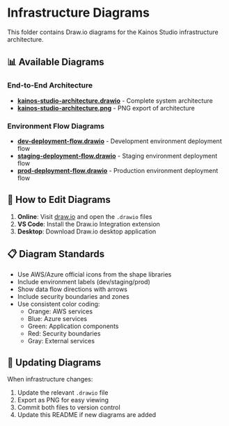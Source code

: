# Infrastructure Diagrams

This folder contains Draw.io diagrams for the Kainos Studio infrastructure architecture.

## 📊 Available Diagrams

### End-to-End Architecture
- **[kainos-studio-architecture.drawio](./kainos-studio-architecture.drawio)** - Complete system architecture
- **[kainos-studio-architecture.png](./kainos-studio-architecture.png)** - PNG export of architecture

### Environment Flow Diagrams
- **[dev-deployment-flow.drawio](./dev-deployment-flow.drawio)** - Development environment deployment flow
- **[staging-deployment-flow.drawio](./staging-deployment-flow.drawio)** - Staging environment deployment flow
- **[prod-deployment-flow.drawio](./prod-deployment-flow.drawio)** - Production environment deployment flow

## 🎨 How to Edit Diagrams

1. **Online**: Visit [draw.io](https://app.diagrams.net/) and open the `.drawio` files
2. **VS Code**: Install the Draw.io Integration extension
3. **Desktop**: Download Draw.io desktop application

## 📋 Diagram Standards

- Use AWS/Azure official icons from the shape libraries
- Include environment labels (dev/staging/prod)
- Show data flow directions with arrows
- Include security boundaries and zones
- Use consistent color coding:
  - Orange: AWS services
  - Blue: Azure services
  - Green: Application components
  - Red: Security boundaries
  - Gray: External services

## 🔄 Updating Diagrams

When infrastructure changes:
1. Update the relevant `.drawio` file
2. Export as PNG for easy viewing
3. Commit both files to version control
4. Update this README if new diagrams are added

